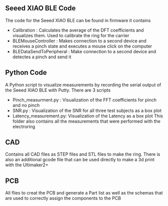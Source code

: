 ## Seeed XIAO BLE Code
The code for the Seeed XIAO BLE can be found in firmware it contains
- Calibration : Calculates the average of the DFT coefficients and visualizes them. Used to calibrate the ring for the carrier
- BLEMouseController : Makes connection to a second device and receives a pinch state and executes a mouse click on the computer 
- BLEDataSendToPeripheral : Make connection to a second device and detectes a pinch and send it
## Python Code 
A Python script to visualize measurements by recording the serial output of the Seeed XIAO BLE with Putty. There are 3 scripts
- Pinch_measurment.py : Visualization of the FFT coefficients for pinch and no pinch
- SNR.py : Visualization of the SNR for all three test subjects as a box plot
- Latency_measurement.py: Visualization of the Latency as a box plot
This folder also contains all the measurements that were performed with the electroring
## CAD
Contains all CAD files as STEP files and STL files to make the ring. There is also an additional gcode file that can be used directly to make a 3d print with the Ultimaker2+
## PCB
All flies to creat the PCB and generate a Part list as well as the schemas that are used to correctly assign the components to the PCB


